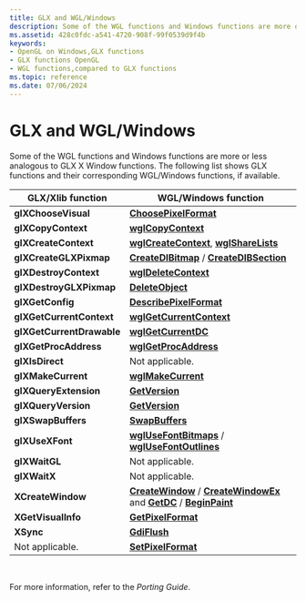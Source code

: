 ```yaml
---
title: GLX and WGL/Windows
description: Some of the WGL functions and Windows functions are more or less analogous to GLX X Window functions. The following list shows GLX functions and their corresponding WGL/Windows functions, if available.
ms.assetid: 428c0fdc-a541-4720-908f-99f0539d9f4b
keywords:
- OpenGL on Windows,GLX functions
- GLX functions OpenGL
- WGL functions,compared to GLX functions
ms.topic: reference
ms.date: 07/06/2024
---
```


# GLX and WGL/Windows

Some of the WGL functions and Windows functions are more or less analogous to GLX X Window functions. The following list shows GLX functions and their corresponding WGL/Windows functions, if available.



| GLX/Xlib function         | WGL/Windows function                                                                                                                                        |
|---------------------------|-------------------------------------------------------------------------------------------------------------------------------------------------------------|
| **glXChooseVisual**       | [**ChoosePixelFormat**](/windows/desktop/api/wingdi/nf-wingdi-choosepixelformat)                                                                            |
| **glXCopyContext**        | [**wglCopyContext**](/windows/desktop/api/wingdi/nf-wingdi-wglcopycontext)                                                                                  |
| **glXCreateContext**      | [**wglCreateContext**](/windows/desktop/api/wingdi/nf-wingdi-wglcreatecontext), [**wglShareLists**](/windows/desktop/api/wingdi/nf-wingdi-wglsharelists)    |
| **glXCreateGLXPixmap**    | [**CreateDIBitmap**](/windows/desktop/api/wingdi/nf-wingdi-createdibitmap) / [**CreateDIBSection**](/windows/desktop/api/wingdi/nf-wingdi-createdibsection) |
| **glXDestroyContext**     | [**wglDeleteContext**](/windows/desktop/api/wingdi/nf-wingdi-wgldeletecontext)                                                                              |
| **glXDestroyGLXPixmap**   | [**DeleteObject**](/windows/desktop/api/wingdi/nf-wingdi-deleteobject)                                                                                      |
| **glXGetConfig**          | [**DescribePixelFormat**](/windows/desktop/api/wingdi/nf-wingdi-describepixelformat)                                                                        |
| **glXGetCurrentContext**  | [**wglGetCurrentContext**](/windows/desktop/api/wingdi/nf-wingdi-wglgetcurrentcontext)                                                                      |
| **glXGetCurrentDrawable** | [**wglGetCurrentDC**](/windows/desktop/api/wingdi/nf-wingdi-wglgetcurrentdc)                                                                                |
| **glXGetProcAddress**     | [**wglGetProcAddress**](/windows/desktop/api/wingdi/nf-wingdi-wglgetprocaddress)                                                                            |
| **glXIsDirect**           | Not applicable.                                                                                                                                             |
| **glXMakeCurrent**        | [**wglMakeCurrent**](/windows/desktop/api/wingdi/nf-wingdi-wglmakecurrent)                                                                                  |
| **glXQueryExtension**     | [**GetVersion**](/windows/desktop/api/sysinfoapi/nf-sysinfoapi-getversion)                                                                                  |
| **glXQueryVersion**       | [**GetVersion**](/windows/desktop/api/sysinfoapi/nf-sysinfoapi-getversion)                                                                                  |
| **glXSwapBuffers**        | [**SwapBuffers**](/windows/desktop/api/wingdi/nf-wingdi-swapbuffers)                                                                                        |
| **glXUseXFont**           | [**wglUseFontBitmaps**](/windows/desktop/api/wingdi/nf-wingdi-wglusefontbitmapsa) / [**wglUseFontOutlines**](/windows/desktop/api/wingdi/nf-wingdi-wglusefontoutlinesa) |
| **glXWaitGL**             | Not applicable.                                                                                                                                             |
| **glXWaitX**              | Not applicable.                                                                                                                                             |
| **XCreateWindow**         | [**CreateWindow**](/windows/win32/api/winuser/nf-winuser-createwindowa) / [**CreateWindowEx**](/windows/win32/api/winuser/nf-winuser-createwindowexa) and [**GetDC**](/windows/desktop/api/winuser/nf-winuser-getdc) / [**BeginPaint**](/windows/desktop/api/winuser/nf-winuser-beginpaint) |
| **XGetVisualInfo**        | [**GetPixelFormat**](/windows/desktop/api/wingdi/nf-wingdi-getpixelformat)                                                                                  |
| **XSync**                 | [**GdiFlush**](/windows/desktop/api/wingdi/nf-wingdi-gdiflush)                                                                                              |
| Not applicable.           | [**SetPixelFormat**](/windows/desktop/api/wingdi/nf-wingdi-setpixelformat)                                                                                  |



 

For more information, refer to the *Porting Guide*.

 

 
